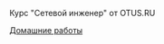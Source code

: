 Курс "Сетевой инженер" от OTUS.RU

[Домашние работы](<https://github.com/SergPolarin/otus-education/blob/master/homework>)
